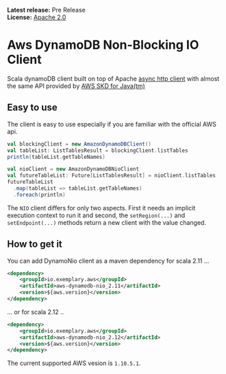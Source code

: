 **Latest release:** Pre Release<br/>
**License:** [Apache 2.0](http://www.apache.org/licenses/LICENSE-2.0)

# Aws DynamoDB Non-Blocking IO Client

Scala dynamoDB client built on top of Apache [async http client](https://hc.apache.org/httpcomponents-asyncclient-dev/)
with almost the same API provided by [AWS SKD for Java(tm)](https://aws.amazon.com/it/sdk-for-java/)

## Easy to use

The client is easy to use especially if you are familiar with the official AWS api.

```scala
val blockingClient = new AmazonDynamoDBClient()
val tableList: ListTablesResult = blockingClient.listTables
println(tableList.getTableNames)

val nioClient = new AmazonDynamoDBNioClient
val futureTableList: Future[ListTablesResult] = nioClient.listTables
futureTableList
  .map(tableList => tableList.getTableNames)
  .foreach(println)
```

The `NIO` client differs for only two aspects. First it needs an implicit execution context to run it and second, the `setRegion(...)` and `setEndpoint(...)`
methods return a new client with the value changed.

## How to get it

You can add DynamoNio client as a maven dependency for scala 2.11 ...

```xml
<dependency>
    <groupId>io.exemplary.aws</groupId>
    <artifactId>aws-dynamodb-nio_2.11</artifactId>
    <version>${aws.version}</version>
</dependency>
```
... or for scala 2.12 ..

```xml
<dependency>
    <groupId>io.exemplary.aws</groupId>
    <artifactId>aws-dynamodb-nio_2.12</artifactId>
    <version>${aws.version}</version>
</dependency>
```

The current supported AWS vesion is `1.10.5.1`.
